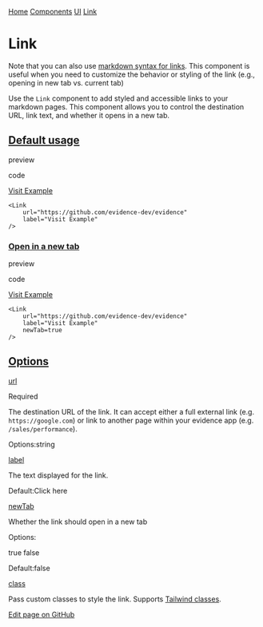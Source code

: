 [Home](https://docs.evidence.dev/) [Components](https://docs.evidence.dev/components) [UI](https://docs.evidence.dev/components/ui) [Link](https://docs.evidence.dev/components/ui/link)

# Link

Note that you can also use [markdown syntax for links](https://docs.evidence.dev/reference/markdown#links). This component is useful when you need to customize the behavior or styling of the link (e.g., opening in new tab vs. current tab)

Use the `Link` component to add styled and accessible links to your markdown pages. This component allows you to control the destination URL, link text, and whether it opens in a new tab.

## [Default usage](https://docs.evidence.dev/components/ui/link\#default-usage)

preview

code

[Visit Example](https://github.com/evidence-dev/evidence)

```text-sm markdown
<Link
    url="https://github.com/evidence-dev/evidence"
    label="Visit Example"
/>
```

### [Open in a new tab](https://docs.evidence.dev/components/ui/link\#open-in-a-new-tab)

preview

code

[Visit Example](https://github.com/evidence-dev/evidence)

```text-sm markdown
<Link
    url="https://github.com/evidence-dev/evidence"
    label="Visit Example"
    newTab=true
/>
```

## [Options](https://docs.evidence.dev/components/ui/link\#options)

[url](https://docs.evidence.dev/components/ui/link#props-url)

Required

The destination URL of the link. It can accept either a full external link (e.g. `https://google.com`) or link to another page within your evidence app (e.g. `/sales/performance`).

Options:string

[label](https://docs.evidence.dev/components/ui/link#props-label)

The text displayed for the link.

Default:Click here

[newTab](https://docs.evidence.dev/components/ui/link#props-newTab)

Whether the link should open in a new tab

Options:

true false

Default:false

[class](https://docs.evidence.dev/components/ui/link#props-class)

Pass custom classes to style the link. Supports [Tailwind classes](https://tailwindcss.com/).

[Edit page on GitHub](https://github.com/evidence-dev/evidence/edit/next/sites/docs/pages/components/ui/link/index.md)